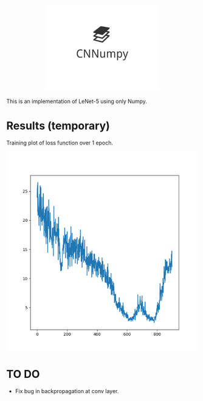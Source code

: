 <img src="./img/logo.png" hspace="20%" width="60%">

This is an implementation of LeNet-5 using only Numpy.


# Results (temporary)

Training plot of loss function over 1 epoch.

![](./img/final.png)

# TO DO

- Fix bug in backpropagation at conv layer.